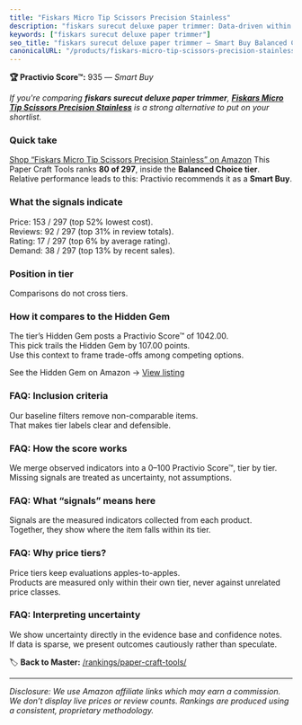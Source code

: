 ```yaml
---
title: "Fiskars Micro Tip Scissors Precision Stainless"
description: "fiskars surecut deluxe paper trimmer: Data-driven within Balanced Choice ranking using the Practivio Score™. Positioned by quality, value, demand, findability,…"
keywords: ["fiskars surecut deluxe paper trimmer"]
seo_title: "fiskars surecut deluxe paper trimmer — Smart Buy Balanced Choice (2025)"
canonicalURL: "/products/fiskars-micro-tip-scissors-precision-stainless-B0D1GXM1XD/"
---
```


**🏆 Practivio Score™:** 935 — _Smart Buy_


*If you're comparing **fiskars surecut deluxe paper trimmer**, **[Fiskars Micro Tip Scissors Precision Stainless](https://www.amazon.com/dp/B0D1GXM1XD?tag=practivio-20)** is a strong alternative to put on your shortlist.*
### Quick take
[Shop “Fiskars Micro Tip Scissors Precision Stainless” on Amazon](https://www.amazon.com/dp/B0D1GXM1XD?tag=practivio-20)
This Paper Craft Tools ranks **80 of 297**, inside the **Balanced Choice tier**.  
Relative performance leads to this: Practivio recommends it as a **Smart Buy**.

### What the signals indicate
Price: 153 / 297 (top 52% lowest cost).  
Reviews: 92 / 297 (top 31% in review totals).  
Rating: 17 / 297 (top 6% by average rating).  
Demand: 38 / 297 (top 13% by recent sales).

### Position in tier
Comparisons do not cross tiers.

### How it compares to the Hidden Gem
The tier’s Hidden Gem posts a Practivio Score™ of 1042.00.  
This pick trails the Hidden Gem by 107.00 points.  
Use this context to frame trade-offs among competing options.  

See the Hidden Gem on Amazon → [View listing](https://www.amazon.com/dp/B076Z4N4DP?tag=practivio-20)

### FAQ: Inclusion criteria
Our baseline filters remove non-comparable items.  
That makes tier labels clear and defensible.

### FAQ: How the score works
We merge observed indicators into a 0–100 Practivio Score™, tier by tier.  
Missing signals are treated as uncertainty, not assumptions.

### FAQ: What “signals” means here
Signals are the measured indicators collected from each product.  
Together, they show where the item falls within its tier.

### FAQ: Why price tiers?
Price tiers keep evaluations apples-to-apples.  
Products are measured only within their own tier, never against unrelated price classes.

### FAQ: Interpreting uncertainty
We show uncertainty directly in the evidence base and confidence notes.  
If data is sparse, we present outcomes cautiously rather than speculate.


🏷️ **Back to Master:** [/rankings/paper-craft-tools/](/rankings/paper-craft-tools/)

---
_Disclosure: We use Amazon affiliate links which may earn a commission. We don’t display live prices or review counts. Rankings are produced using a consistent, proprietary methodology._
